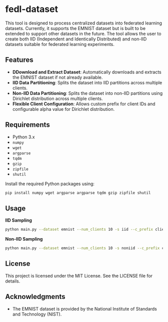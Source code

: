 # fedl-dataset

This tool is designed to process centralized datasets into federated learning datasets. Currently, it supports the EMNIST dataset but is built to be extended to support other datasets in the future. The tool allows the user to create both IID (Independent and Identically Distributed) and non-IID datasets suitable for federated learning experiments.

## Features

- **DDownload and Extract Dataset**: Automatically downloads and extracts the EMNIST dataset if not already available.
- **IID Data Partitioning**: Splits the dataset into IID partitions across multiple clients.
- **Non-IID Data Partitioning**: Splits the dataset into non-IID partitions using Dirichlet distribution across multiple clients.
- **Flexible Client Configuration**: Allows custom prefix for client IDs and configurable alpha value for Dirichlet distribution.
## Requirements

- Python 3.x
- `numpy`
- `wget`
- `argparse`
- `tqdm`
- `gzip`
- `zipfile`
- `shutil`

Install the required Python packages using:

```sh
pip install numpy wget argparse argparse tqdm gzip zipfile shutil
```

## Usage

**IID Sampling**

```sh
python main.py --dataset emnist --num_clients 10 -s iid --c_prefix client_
```
**Non-IID Sampling**

```sh
python main.py --dataset emnist --num_clients 10 -s noniid --c_prefix client_ --alpha 0.5
```

## License

This project is licensed under the MIT License. See the LICENSE file for details.

## Acknowledgments

- The EMNIST dataset is provided by the National Institute of Standards and Technology (NIST).